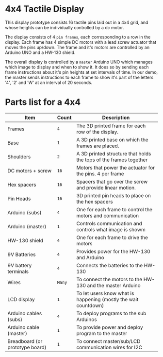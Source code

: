 # 4x4 Tactile Display

This display prototype consists 16 tactile pins laid out in a 4x4 grid, and whose heights can be individually controlled by a dc motor. 

The display consists of 4 `pin frames`, each corresponding to a row in the display. Each frame has 4 simple DC motors with a lead screw actuator that moves the pins up/down. The frame and it's motors are controlled by an Arduino UNO and a HW-130 shield. 

The overall display is controlled by a `master` Arduino UNO which manages which image to display and when to show it. It does so by sending each frame instructions about it's pin heights at set intervals of time. In our demo, the master sends instructions to each frame to show it's part of the letters '4', '2' and 'W' at an interval of 20 seconds.

# Parts list for a 4x4

| Item        | Count       | Description |
| ----------- | ----------- | ----------- |
| Frames       | `4`           | The 3D printed frame for each row of the display. |
| Base       | `1`           | A 3D printed base on which the frames are placed. |
| Shoulders | `2` | A 3D printed structure that holds the tops of the frames together |
| DC motors + screw | `16` | Motors that power the actuator for the pins. 4 per frame |
| Hex spacers | `16` | Spacers that go over the screw and provide linear motion. |
| Pin Heads       | `16` | 3D printed pin heads to place on the hex spacers |
| Arduino (subs) |`4` | One for each frame to control the motors and communication |
| Arduino (master) | `1` | Controls communication and controls what image is showm |
| HW-130 shield | `4` | One for each frame to drive the motors |
| 9V Batteries | `4` | Provides power for the HW-130 and Arduino |
| 9V battery terminals | `4` | Connects the batteries to the HW-130 |
| Wires | `Many` | To connect the motors to the HW-130 and the master Arduino |
| LCD display | `1` | To let users know what is happening (mostly the wait countdown) |
| Arduino cables (subs) | `4` | To deploy programs to the sub Arduinos |
| Arduino cable (master) | `1` | To provide power and deploy program to the master |
| Breadboard (or prototype board) | `1` | To connect master/sub/LCD communication wires for I2C |